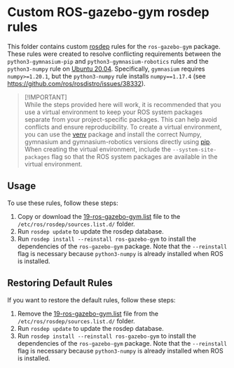 # Custom ROS-gazebo-gym rosdep rules

This folder contains custom [rosdep](https://wiki.ros.org/rosdep) rules for the `ros-gazebo-gym` package. These rules were created to resolve conflicting requirements between the `python3-gymnasium-pip` and `python3-gymnasium-robotics` rules and the `python3-numpy` rule on [Ubuntu 20.04](https://releases.ubuntu.com/focal/). Specifically, `gymnasium` requires `numpy>=1.20.1`, but the `python3-numpy` rule installs `numpy==1.17.4` (see https://github.com/ros/rosdistro/issues/38332).

> \[!IMPORTANT]\
> While the steps provided here will work, it is recommended that you use a virtual environment to keep your ROS system packages separate from your project-specific packages. This can help avoid conflicts and ensure reproducibility. To create a virtual environment, you can use the [venv](https://docs.python.org/3/library/venv.html) package and install the correct Numpy, gymnasium and gymnasium-robotics versions directly using [pip](https://pypi.org/project/pip/). When creating the virtual environment, include the `--system-site-packages` flag so that the ROS system packages are available in the virtual environment.

## Usage

To use these rules, follow these steps:

1.  Copy or download the [19-ros-gazebo-gym.list](https://github.com/rickstaa/ros-gazebo-gym/tree/noetic/rosdep/19-ros-gazebo-gym.list) file to the `/etc/ros/rosdep/sources.list.d/` folder.
2.  Run `rosdep update` to update the rosdep database.
3.  Run `rosdep install --reinstall ros-gazebo-gym` to install the dependencies of the `ros-gazebo-gym` package. Note that the `--reinstall` flag is necessary because `python3-numpy` is already installed when ROS is installed.

## Restoring Default Rules

If you want to restore the default rules, follow these steps:

1.  Remove the [19-ros-gazebo-gym.list](https://github.com/rickstaa/ros-gazebo-gym/tree/noetic/rosdep/19-ros-gazebo-gym.list) file from the `/etc/ros/rosdep/sources.list.d/` folder.
2.  Run `rosdep update` to update the rosdep database.
3.  Run `rosdep install --reinstall ros-gazebo-gym` to install the dependencies of the `ros-gazebo-gym` package. Note that the `--reinstall` flag is necessary because `python3-numpy` is already installed when ROS is installed.
